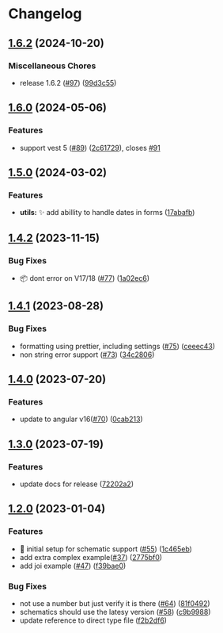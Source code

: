 # Changelog

## [1.6.2](https://github.com/validointi/validointi/compare/core-v1.6.0...core-v1.6.2) (2024-10-20)


### Miscellaneous Chores

* release 1.6.2 ([#97](https://github.com/validointi/validointi/issues/97)) ([99d3c55](https://github.com/validointi/validointi/commit/99d3c55790d0946b62ab6a5b24ad8e365342b9fb))

## [1.6.0](https://github.com/validointi/validointi/compare/core-v1.5.0...core-v1.6.0) (2024-05-06)


### Features

* support vest 5 ([#89](https://github.com/validointi/validointi/issues/89)) ([2c61729](https://github.com/validointi/validointi/commit/2c61729fbdcdd47dec2e43342b145254790cc1dd)), closes [#91](https://github.com/validointi/validointi/issues/91)

## [1.5.0](https://github.com/validointi/validointi/compare/core-v1.4.2...core-v1.5.0) (2024-03-02)


### Features

* **utils:** :sparkles: add abillity to handle dates in forms ([17abafb](https://github.com/validointi/validointi/commit/17abafb770fc8781970cbacc86d5c01e192ee4a1))

## [1.4.2](https://github.com/validointi/validointi/compare/core-v1.4.1...core-v1.4.2) (2023-11-15)


### Bug Fixes

* :package: dont error on V17/18 ([#77](https://github.com/validointi/validointi/issues/77)) ([1a02ec6](https://github.com/validointi/validointi/commit/1a02ec688cf32c4edb0a672a3ef46a9d6f75a2cf))

## [1.4.1](https://github.com/validointi/validointi/compare/core-v1.4.0...core-v1.4.1) (2023-08-28)


### Bug Fixes

* formatting using prettier, including settings ([#75](https://github.com/validointi/validointi/issues/75)) ([ceeec43](https://github.com/validointi/validointi/commit/ceeec4314b3f738a32bc3355a7e58ef7a940e4da))
* non string error support ([#73](https://github.com/validointi/validointi/issues/73)) ([34c2806](https://github.com/validointi/validointi/commit/34c28064a10cdd1aeeed1a1552c61018a7a0c961))

## [1.4.0](https://github.com/validointi/validointi/compare/core-v1.3.0...core-v1.4.0) (2023-07-20)

### Features

- update to angular v16([#70](https://github.com/validointi/validointi/issues/70)) ([0cab213](https://github.com/validointi/validointi/commit/0cab213c4755bc8e2de489ee318b6bc3c98167b9))

## [1.3.0](https://github.com/validointi/validointi/compare/core-v1.2.0...core-v1.3.0) (2023-07-19)

### Features

- update docs for release ([72202a2](https://github.com/validointi/validointi/commit/72202a2d7402457335c9ea16db60564bd7fbe8f9))

## [1.2.0](https://github.com/validointi/validointi/compare/core-v1.1.0...core-v1.2.0) (2023-01-04)

### Features

- 🎸 initial setup for schematic support ([#55](https://github.com/validointi/validointi/issues/55)) ([1c465eb](https://github.com/validointi/validointi/commit/1c465eb49c23ef213907252f51ee95e1a2d0c3a8))
- add extra complex example([#37](https://github.com/validointi/validointi/issues/37)) ([2775bf0](https://github.com/validointi/validointi/commit/2775bf046cc692fac72f58c4c64d57b815c0d659))
- add joi example ([#47](https://github.com/validointi/validointi/issues/47)) ([f39bae0](https://github.com/validointi/validointi/commit/f39bae0f9fc1da47ef8780b420817e41d18eade1))

### Bug Fixes

- not use a number but just verify it is there ([#64](https://github.com/validointi/validointi/issues/64)) ([81f0492](https://github.com/validointi/validointi/commit/81f04923710db8a18f540852518c82e37971ae20))
- schematics should use the latesy version ([#58](https://github.com/validointi/validointi/issues/58)) ([c9b9988](https://github.com/validointi/validointi/commit/c9b9988f841ad1596210508d6e71491b33fdbe39))
- update reference to direct type file ([f2b2df6](https://github.com/validointi/validointi/commit/f2b2df65c49ed7bf1d3857e41c0b69dd8541e73c))
